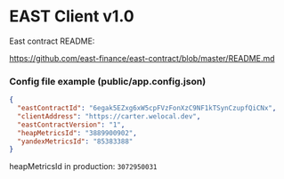 # EAST Client v1.0

East contract README:

https://github.com/east-finance/east-contract/blob/master/README.md

### Config file example (public/app.config.json)
```json
{
  "eastContractId": "6egak5EZxg6xW5cpFVzFonXzC9NF1kTSynCzupfQiCNx",
  "clientAddress": "https://carter.welocal.dev",
  "eastContractVersion": "1",
  "heapMetricsId": "3889900902",
  "yandexMetricsId": "85383388"
}
```
heapMetricsId in production: `3072950031`
